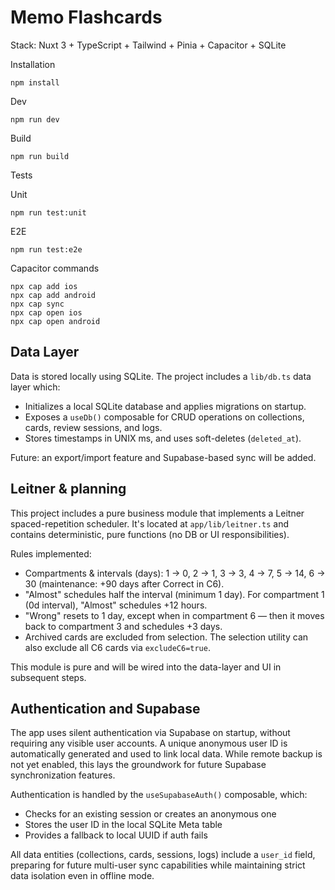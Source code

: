 # Memo Flashcards

Stack: Nuxt 3 + TypeScript + Tailwind + Pinia + Capacitor + SQLite

Installation

```
npm install
```

Dev

```
npm run dev
```

Build

```
npm run build
```

Tests

Unit

```
npm run test:unit
```

E2E

```
npm run test:e2e
```

Capacitor commands

```
npx cap add ios
npx cap add android
npx cap sync
npx cap open ios
npx cap open android
```

## Data Layer

Data is stored locally using SQLite. The project includes a `lib/db.ts` data layer which:

- Initializes a local SQLite database and applies migrations on startup.
- Exposes a `useDb()` composable for CRUD operations on collections, cards, review sessions, and logs.
- Stores timestamps in UNIX ms, and uses soft-deletes (`deleted_at`).

Future: an export/import feature and Supabase-based sync will be added.

## Leitner & planning

This project includes a pure business module that implements a Leitner spaced-repetition scheduler. It's located at `app/lib/leitner.ts` and contains deterministic, pure functions (no DB or UI responsibilities).

Rules implemented:

- Compartments & intervals (days): 1 → 0, 2 → 1, 3 → 3, 4 → 7, 5 → 14, 6 → 30 (maintenance: +90 days after Correct in C6).
- "Almost" schedules half the interval (minimum 1 day). For compartment 1 (0d interval), "Almost" schedules +12 hours.
- "Wrong" resets to 1 day, except when in compartment 6 — then it moves back to compartment 3 and schedules +3 days.
- Archived cards are excluded from selection. The selection utility can also exclude all C6 cards via `excludeC6=true`.

This module is pure and will be wired into the data-layer and UI in subsequent steps.

## Authentication and Supabase

The app uses silent authentication via Supabase on startup, without requiring any visible user accounts. A unique anonymous user ID is automatically generated and used to link local data. While remote backup is not yet enabled, this lays the groundwork for future Supabase synchronization features.

Authentication is handled by the `useSupabaseAuth()` composable, which:
- Checks for an existing session or creates an anonymous one
- Stores the user ID in the local SQLite Meta table
- Provides a fallback to local UUID if auth fails

All data entities (collections, cards, sessions, logs) include a `user_id` field, preparing for future multi-user sync capabilities while maintaining strict data isolation even in offline mode.

```
